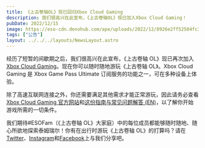 ```yaml
---
title: 《上古卷轴OL》现已回归Xbox Cloud Gaming
description: 我们很高兴在此宣布，《上古卷轴OL》现已加入Xbox Cloud Gaming！
pubDate: 2022/12/15
image: https://eso-cdn.denohub.com/ape/uploads/2022/12/8926e2ff52504fc3f155babb5536b8d9.jpg
tags: ["公告"]
layout: ../../../layouts/NewsLayout.astro
---
```


经历了短暂的间歇期之后，我们很高兴在此宣布，《上古卷轴
OL》现已再次加入[Xbox Cloud Gaming](https://www.xbox.com/en-US/cloud-gaming)。现在你可以随时随地游玩《上古卷轴
OL》。Xbox Cloud Gaming 是 Xbox Game Pass Ultimate 订阅服务的功能之一，可在多种设备上体验。

除了高速互联网连接之外，你还需要满足其他需求才能正常游玩，因此请务必查看[Xbox Cloud Gaming 官方网站](https://www.xbox.com/en-US/cloud-gaming)和[这份指南与常见问题解答 (EN)](https://www.reddit.com/r/xboxinsiders/wiki/xgspreview/gettingstarted/#wiki_getting_started)，以了解你开始游戏所需的一切条件。

我们期待#ESOFam（《上古卷轴 OL》大家庭）中的每位成员都能够随时随地、随心所欲地探索泰姆瑞尔！你有在出行时游玩《上古卷轴
OL》的打算吗？请在[Twitter](https://twitter.com/TESOnline)、[Instagram](https://www.instagram.com/elderscrollsonline/)和[Facebook](https://www.facebook.com/elderscrollsonline)上与我们分享吧。
